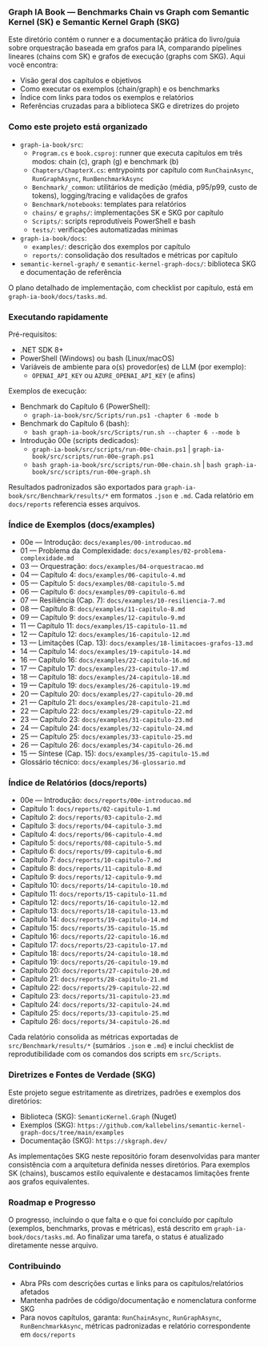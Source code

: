 ﻿### Graph IA Book — Benchmarks Chain vs Graph com Semantic Kernel (SK) e Semantic Kernel Graph (SKG)

Este diretório contém o runner e a documentação prática do livro/guia sobre orquestração baseada em grafos para IA, comparando pipelines lineares (chains com SK) e grafos de execução (graphs com SKG). Aqui você encontra:
- Visão geral dos capítulos e objetivos
- Como executar os exemplos (chain/graph) e os benchmarks
- Índice com links para todos os exemplos e relatórios
- Referências cruzadas para a biblioteca SKG e diretrizes do projeto


### Como este projeto está organizado

- `graph-ia-book/src`:
  - `Program.cs` e `book.csproj`: runner que executa capítulos em três modos: chain (c), graph (g) e benchmark (b)
  - `Chapters/ChapterX.cs`: entrypoints por capítulo com `RunChainAsync`, `RunGraphAsync`, `RunBenchmarkAsync`
  - `Benchmark/_common`: utilitários de medição (média, p95/p99, custo de tokens), logging/tracing e validações de grafos
  - `Benchmark/notebooks`: templates para relatórios
  - `chains/` e `graphs/`: implementações SK e SKG por capítulo
  - `Scripts/`: scripts reprodutíveis PowerShell e bash
  - `tests/`: verificações automatizadas mínimas
- `graph-ia-book/docs`:
  - `examples/`: descrição dos exemplos por capítulo
  - `reports/`: consolidação dos resultados e métricas por capítulo
- `semantic-kernel-graph/` e `semantic-kernel-graph-docs/`: biblioteca SKG e documentação de referência

O plano detalhado de implementação, com checklist por capítulo, está em `graph-ia-book/docs/tasks.md`.


### Executando rapidamente

Pré-requisitos:
- .NET SDK 8+
- PowerShell (Windows) ou bash (Linux/macOS)
- Variáveis de ambiente para o(s) provedor(es) de LLM (por exemplo):
  - `OPENAI_API_KEY` ou `AZURE_OPENAI_API_KEY` (e afins)

Exemplos de execução:
- Benchmark do Capítulo 6 (PowerShell):
  - `graph-ia-book/src/Scripts/run.ps1 -chapter 6 -mode b`
- Benchmark do Capítulo 6 (bash):
  - `bash graph-ia-book/src/Scripts/run.sh --chapter 6 --mode b`
- Introdução 00e (scripts dedicados):
  - `graph-ia-book/src/scripts/run-00e-chain.ps1` | `graph-ia-book/src/scripts/run-00e-graph.ps1`
  - `bash graph-ia-book/src/scripts/run-00e-chain.sh` | `bash graph-ia-book/src/scripts/run-00e-graph.sh`

Resultados padronizados são exportados para `graph-ia-book/src/Benchmark/results/*` em formatos `.json` e `.md`. Cada relatório em `docs/reports` referencia esses arquivos.


### Índice de Exemplos (docs/examples)

- 00e — Introdução: `docs/examples/00-introducao.md`
- 01 — Problema da Complexidade: `docs/examples/02-problema-complexidade.md`
- 03 — Orquestração: `docs/examples/04-orquestracao.md`
- 04 — Capítulo 4: `docs/examples/06-capitulo-4.md`
- 05 — Capítulo 5: `docs/examples/08-capitulo-5.md`
- 06 — Capítulo 6: `docs/examples/09-capitulo-6.md`
- 07 — Resiliência (Cap. 7): `docs/examples/10-resiliencia-7.md`
- 08 — Capítulo 8: `docs/examples/11-capitulo-8.md`
- 09 — Capítulo 9: `docs/examples/12-capitulo-9.md`
- 11 — Capítulo 11: `docs/examples/15-capitulo-11.md`
- 12 — Capítulo 12: `docs/examples/16-capitulo-12.md`
- 13 — Limitações (Cap. 13): `docs/examples/18-limitacoes-grafos-13.md`
- 14 — Capítulo 14: `docs/examples/19-capitulo-14.md`
- 16 — Capítulo 16: `docs/examples/22-capitulo-16.md`
- 17 — Capítulo 17: `docs/examples/23-capitulo-17.md`
- 18 — Capítulo 18: `docs/examples/24-capitulo-18.md`
- 19 — Capítulo 19: `docs/examples/26-capitulo-19.md`
- 20 — Capítulo 20: `docs/examples/27-capitulo-20.md`
- 21 — Capítulo 21: `docs/examples/28-capitulo-21.md`
- 22 — Capítulo 22: `docs/examples/29-capitulo-22.md`
- 23 — Capítulo 23: `docs/examples/31-capitulo-23.md`
- 24 — Capítulo 24: `docs/examples/32-capitulo-24.md`
- 25 — Capítulo 25: `docs/examples/33-capitulo-25.md`
- 26 — Capítulo 26: `docs/examples/34-capitulo-26.md`
- 15 — Síntese (Cap. 15): `docs/examples/35-capitulo-15.md`
- Glossário técnico: `docs/examples/36-glossario.md`


### Índice de Relatórios (docs/reports)

- 00e — Introdução: `docs/reports/00e-introducao.md`
- Capítulo 1: `docs/reports/02-capitulo-1.md`
- Capítulo 2: `docs/reports/03-capitulo-2.md`
- Capítulo 3: `docs/reports/04-capitulo-3.md`
- Capítulo 4: `docs/reports/06-capitulo-4.md`
- Capítulo 5: `docs/reports/08-capitulo-5.md`
- Capítulo 6: `docs/reports/09-capitulo-6.md`
- Capítulo 7: `docs/reports/10-capitulo-7.md`
- Capítulo 8: `docs/reports/11-capitulo-8.md`
- Capítulo 9: `docs/reports/12-capitulo-9.md`
- Capítulo 10: `docs/reports/14-capitulo-10.md`
- Capítulo 11: `docs/reports/15-capitulo-11.md`
- Capítulo 12: `docs/reports/16-capitulo-12.md`
- Capítulo 13: `docs/reports/18-capitulo-13.md`
- Capítulo 14: `docs/reports/19-capitulo-14.md`
- Capítulo 15: `docs/reports/35-capitulo-15.md`
- Capítulo 16: `docs/reports/22-capitulo-16.md`
- Capítulo 17: `docs/reports/23-capitulo-17.md`
- Capítulo 18: `docs/reports/24-capitulo-18.md`
- Capítulo 19: `docs/reports/26-capitulo-19.md`
- Capítulo 20: `docs/reports/27-capitulo-20.md`
- Capítulo 21: `docs/reports/28-capitulo-21.md`
- Capítulo 22: `docs/reports/29-capitulo-22.md`
- Capítulo 23: `docs/reports/31-capitulo-23.md`
- Capítulo 24: `docs/reports/32-capitulo-24.md`
- Capítulo 25: `docs/reports/33-capitulo-25.md`
- Capítulo 26: `docs/reports/34-capitulo-26.md`

Cada relatório consolida as métricas exportadas de `src/Benchmark/results/*` (sumários `.json` e `.md`) e inclui checklist de reprodutibilidade com os comandos dos scripts em `src/Scripts`.


### Diretrizes e Fontes de Verdade (SKG)

Este projeto segue estritamente as diretrizes, padrões e exemplos dos diretórios:
- Biblioteca (SKG): `SemanticKernel.Graph` (Nuget)
- Exemplos (SKG): `https://github.com/kallebelins/semantic-kernel-graph-docs/tree/main/examples`
- Documentação (SKG): `https://skgraph.dev/`

As implementações SKG neste repositório foram desenvolvidas para manter consistência com a arquitetura definida nesses diretórios. Para exemplos SK (chains), buscamos estilo equivalente e destacamos limitações frente aos grafos equivalentes.


### Roadmap e Progresso

O progresso, incluindo o que falta e o que foi concluído por capítulo (exemplos, benchmarks, provas e métricas), está descrito em `graph-ia-book/docs/tasks.md`. Ao finalizar uma tarefa, o status é atualizado diretamente nesse arquivo.


### Contribuindo

- Abra PRs com descrições curtas e links para os capítulos/relatórios afetados
- Mantenha padrões de código/documentação e nomenclatura conforme SKG
- Para novos capítulos, garanta: `RunChainAsync`, `RunGraphAsync`, `RunBenchmarkAsync`, métricas padronizadas e relatório correspondente em `docs/reports`
